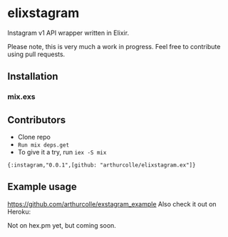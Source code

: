 
# elixstagram

Instagram v1 API wrapper written in Elixir.

Please note, this is very much a work in progress. 
Feel free to contribute using pull requests.

## Installation

### mix.exs

## Contributors 

* Clone repo
* `Run mix deps.get`
* To give it a try, run `iex -S mix`

```
{:instagram,"0.0.1",[github: "arthurcolle/elixstagram.ex"]}
```

## Example usage
https://github.com/arthurcolle/exstagram_example
Also check it out on Heroku:



Not on hex.pm yet, but coming soon.
